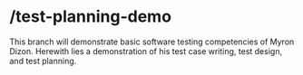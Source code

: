# /test-planning-demo
This branch will demonstrate basic software testing competencies of Myron Dizon. Herewith lies a demonstration of his test case writing, test design, and test planning. 
